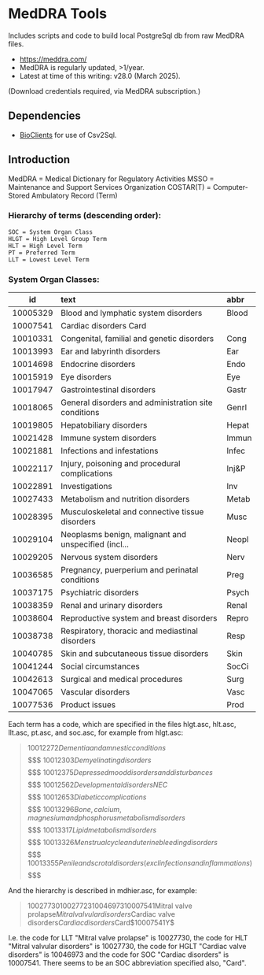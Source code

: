 # MedDRA Tools

Includes scripts and code to build local PostgreSql db from raw MedDRA files.

* <https://meddra.com/>
* MedDRA is regularly updated, &gt;1/year.
* Latest at time of this writing: v28.0 (March 2025).

(Download credentials required, via MedDRA subscription.)

## Dependencies

 * [BioClients](https://github.com/jeremyjyang/BioClients) for use of Csv2Sql.

## Introduction

MedDRA = Medical Dictionary for Regulatory Activities
MSSO = Maintenance and Support Services Organization
COSTAR(T) = Computer-Stored Ambulatory Record (Term)

### Hierarchy of terms (descending order):

	SOC = System Organ Class
	HLGT = High Level Group Term
	HLT = High Level Term
	PT = Preferred Term
	LLT = Lowest Level Term

### System Organ Classes:

|id 	|text 	|abbr |
|:---:|:---|:---|
|10005329	|Blood and lymphatic system disorders	|Blood |
|10007541	|Cardiac disorders	Card |
|10010331	|Congenital, familial and genetic disorders	|Cong |
|10013993	|Ear and labyrinth disorders	|Ear |
|10014698	|Endocrine disorders	|Endo |
|10015919	|Eye disorders	|Eye |
|10017947	|Gastrointestinal disorders	|Gastr |
|10018065	|General disorders and administration site conditions	|Genrl |
|10019805	|Hepatobiliary disorders	|Hepat |
|10021428	|Immune system disorders	|Immun |
|10021881	|Infections and infestations	|Infec |
|10022117	|Injury, poisoning and procedural complications	|Inj&P |
|10022891	|Investigations	|Inv |
|10027433	|Metabolism and nutrition disorders	|Metab |
|10028395	|Musculoskeletal and connective tissue disorders	|Musc |
|10029104	|Neoplasms benign, malignant and unspecified (incl...	|Neopl |
|10029205	|Nervous system disorders	|Nerv |
|10036585	|Pregnancy, puerperium and perinatal conditions	|Preg |
|10037175	|Psychiatric disorders	|Psych |
|10038359	|Renal and urinary disorders	|Renal |
|10038604	|Reproductive system and breast disorders	|Repro |
|10038738	|Respiratory, thoracic and mediastinal disorders	|Resp |
|10040785	|Skin and subcutaneous tissue disorders	|Skin |
|10041244	|Social circumstances	|SocCi |
|10042613	|Surgical and medical procedures	|Surg |
|10047065	|Vascular disorders	|Vasc |
|10077536	|Product issues	|Prod |

Each term has a code, which are specified in the files hlgt.asc, hlt.asc,
llt.asc, pt.asc, and soc.asc, for example from hlgt.asc:

> 10012272$Dementia and amnestic conditions$$$$$$$$
> 10012303$Demyelinating disorders$$$$$$$$
> 10012375$Depressed mood disorders and disturbances$$$$$$$$
> 10012562$Developmental disorders NEC$$$$$$$$
> 10012653$Diabetic complications$$$$$$$$
> 10013296$Bone, calcium, magnesium and phosphorus metabolism disorders$$$$$$$$
> 10013317$Lipid metabolism disorders$$$$$$$$
> 10013326$Menstrual cycle and uterine bleeding disorders$$$$$$$$
> 10013355$Penile and scrotal disorders (excl infections and
> inflammations)$$$$$$$$

And the hierarchy is described in mdhier.asc, for example:


> 10027730$10027723$10046973$10007541$Mitral valve prolapse$Mitral valvular
> disorders$Cardiac valve disorders$Cardiac disorders$Card$$10007541$Y$

I.e. the code for LLT  "Mitral valve prolapse" is 10027730, the code for HLT
"Mitral valvular disorders" is 10027730, the code for HGLT "Cardiac valve
disorders" is 10046973 and the code for SOC "Cardiac disorders" is 10007541.
There seems to be an SOC abbreviation specified also, "Card".
